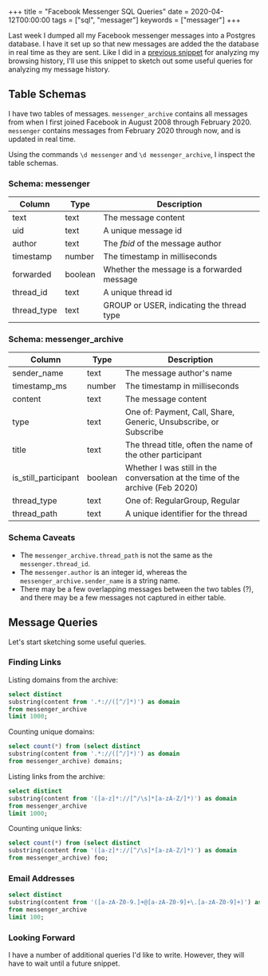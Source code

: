 +++
title = "Facebook Messenger SQL Queries"
date = 2020-04-12T00:00:00
tags = ["sql", "messager"]
keywords = ["messager"]
+++

Last week I dumped all my Facebook messenger messages into a Postgres database. I have it set up so that new messages are added the the database in real time as they are sent. Like I did in a [previous snippet](/snippets/2020-04-11-browser-history-queries) for analyzing my browsing history, I'll use this snippet to sketch out some useful queries for analyzing my message history.

## Table Schemas

I have two tables of messages. `messenger_archive` contains all messages from when I first joined Facebook in August 2008 through February 2020. `messenger` contains messages from February 2020 through now, and is updated in real time.

Using the commands `\d messenger` and `\d messenger_archive`, I inspect the table schemas.

### Schema: messenger

|   Column    |   Type  | Description
|-------------|---------|---------
| text        | text    | The message content
| uid         | text    | A unique message id
| author      | text    | The _fbid_ of the message author
| timestamp   | number  | The timestamp in milliseconds
| forwarded   | boolean | Whether the message is a forwarded message
| thread_id   | text    | A unique thread id
| thread_type | text    | GROUP or USER, indicating the thread type

### Schema: messenger_archive

|        Column        |  Type     | Description
|----------------------|-----------|---------
| sender_name          | text      | The message author's name
| timestamp_ms         | number    | The timestamp in milliseconds
| content              | text      | The message content
| type                 | text      | One of: Payment, Call, Share, Generic, Unsubscribe, or Subscribe
| title                | text      | The thread title, often the name of the other participant
| is_still_participant | boolean   | Whether I was still in the conversation at the time of the archive (Feb 2020)
| thread_type          | text      | One of: RegularGroup, Regular
| thread_path          | text      | A unique identifier for the thread

### Schema Caveats

- The `messenger_archive.thread_path` is not the same as the `messenger.thread_id`.
- The `messenger.author` is an integer id, whereas the `messenger_archive.sender_name` is a string name. 
- There may be a few overlapping messages between the two tables (?), and there may be a few messages not captured in either table.

## Message Queries

Let's start sketching some useful queries.

### Finding Links

Listing domains from the archive:

```sql
select distinct
substring(content from '.*://([^/]*)') as domain
from messenger_archive
limit 1000;
```

Counting unique domains:

```sql
select count(*) from (select distinct
substring(content from '.*://([^/]*)') as domain
from messenger_archive) domains;
```

Listing links from the archive:

```sql
select distinct
substring(content from '([a-z]*://[^/\s]*[a-zA-Z/]*)') as domain
from messenger_archive
limit 1000;
```

Counting unique links:

```sql
select count(*) from (select distinct
substring(content from '([a-z]*://[^/\s]*[a-zA-Z/]*)') as domain
from messenger_archive) foo;
```

### Email Addresses

```sql
select distinct
substring(content from '([a-zA-Z0-9.]+@[a-zA-Z0-9]+\.[a-zA-Z0-9]+)') as email
from messenger_archive
limit 100;
```

### Looking Forward

I have a number of additional queries I'd like to write.
However, they will have to wait until a future snippet.
